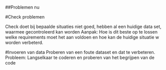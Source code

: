 ##Problemen nu

#Check problemen

Check doet bij bepaalde situaties niet goed, hebben al een huidige data set, waarmee gecontroleerd kan worden
Aanpak: Hoe is dit beste op te lossen welke requirements moet het aan voldoen en hoe kan de huidige situatie w
worden verbeterd.

#Invoeren van data
Proberen van een foute dataset en dat te verbeteren. 
Probleem: Langselkaar te coderen en proberen van het begrijpen van de code


